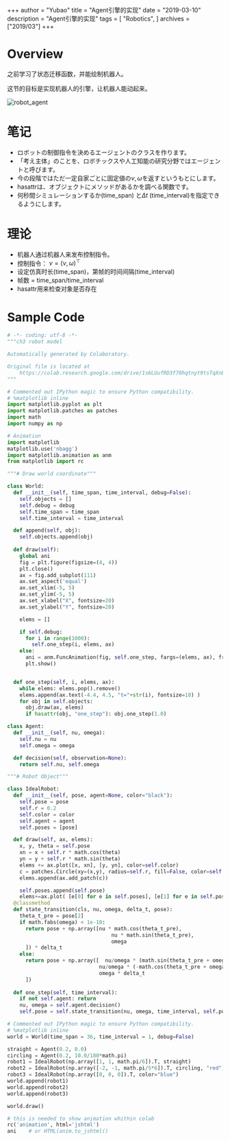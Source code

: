 +++
author = "Yubao"
title = "Agent引擎的实现"
date = "2019-03-10"
description = "Agent引擎的实现"
tags = [
    "Robotics",
]
archives = ["2019/03"]
+++


# Overview

之前学习了状态迁移函数，并能绘制机器人。

这节的目标是实现机器人的引擎，让机器人能动起来。

![robot_agent](https://cdn.jsdelivr.net/gh/yubaoliu/assets@image/robot_agent_demo.gif)


# 笔记
- ロボットの制御指令を決めるエージェントのクラスを作ります。
- 「考え主体」のことを、ロボチックスや人工知能の研究分野ではエージェントと呼びます。
- 今の段階ではただ一定自家ごとに固定値の$\nu, \omega$を返すというもとにします。
- hasattrは、オブジェクトにメソッドがあるかを調べる関数です。
- 何秒間シミュレーションするか(time_span) と$\Delta t$ (time_interval)を指定できるようにします。

# 理论

- 机器人通过机器人来发布控制指令。
- 控制指令： $\nu = (\nu, \omega)^\top$
- 设定仿真时长(time_span)，第帧的时间间隔(time_interval)
- 帧数 = time_span/time_interval
- hasattr用来检查对象是否存在


# Sample Code

```python
# -*- coding: utf-8 -*-
"""ch3 robot model

Automatically generated by Colaboratory.

Original file is located at
    https://colab.research.google.com/drive/1s6LUufRD3f70hqtnyt9tsTqXnEJN7QL1
"""

# Commented out IPython magic to ensure Python compatibility.
# %matplotlib inline
import matplotlib.pyplot as plt
import matplotlib.patches as patches
import math
import numpy as np

# Animation
import matplotlib
matplotlib.use('nbagg')
import matplotlib.animation as anm
from matplotlib import rc

"""# Draw world coordinate"""

class World:
  def __init__(self, time_span, time_interval, debug=False):
    self.objects = []
    self.debug = debug
    self.time_span = time_span
    self.time_interval = time_interval

  def append(self, obj):
    self.objects.append(obj)
  
  def draw(self):
    global ani
    fig = plt.figure(figsize=(4, 4))
    plt.close()
    ax = fig.add_subplot(111)
    ax.set_aspect('equal')
    ax.set_xlim(-5, 5)
    ax.set_ylim(-5, 5)
    ax.set_xlabel("X", fontsize=20)
    ax.set_ylabel("Y", fontsize=20)

    elems = []

    if self.debug:
      for i in range(1000):
        self.one_step(i, elems, ax)
    else:
      ani = anm.FuncAnimation(fig, self.one_step, fargs=(elems, ax), frames=int(self.time_span/self.time_interval)+1, interval=int(self.time_interval*1000), repeat=False )
      plt.show()


  def one_step(self, i, elems, ax):
    while elems: elems.pop().remove()
    elems.append(ax.text(-4.4, 4.5, "t="+str(i), fontsize=10) )
    for obj in self.objects:
      obj.draw(ax, elems)
      if hasattr(obj, "one_step"): obj.one_step(1.0)

class Agent:
  def __init__(self, nu, omega):
    self.nu = nu
    self.omega = omega

  def decision(self, observation=None):
    return self.nu, self.omega

"""# Robot Object"""

class IdealRobot:
  def __init__(self, pose, agent=None, color="black"):
    self.pose = pose
    self.r = 0.2
    self.color = color
    self.agent = agent
    self.poses = [pose]

  def draw(self, ax, elems):
    x, y, theta = self.pose
    xn = x + self.r * math.cos(theta)
    yn = y + self.r * math.sin(theta)
    elems += ax.plot([x, xn], [y, yn], color=self.color)
    c = patches.Circle(xy=(x,y), radius=self.r, fill=False, color=self.color)
    elems.append(ax.add_patch(c))

    self.poses.append(self.pose)
    elems+=ax.plot( [e[0] for e in self.poses], [e[1] for e in self.poses], linewidth=0.5, color="black")
  @classmethod
  def state_transition(cls, nu, omega, delta_t, pose):
    theta_t_pre = pose[2]
    if math.fabs(omega) < 1e-10:
      return pose + np.array([nu * math.cos(theta_t_pre),
                                  nu * math.sin(theta_t_pre),
                                  omega
      ]) * delta_t
    else:
      return pose + np.array([  nu/omega * (math.sin(theta_t_pre + omega * delta_t) - math.sin(theta_t_pre)),
                              nu/omega * (-math.cos(theta_t_pre + omega * delta_t) + math.cos(theta_t_pre)),
                              omega * delta_t
      ])
  
  def one_step(self, time_interval):
    if not self.agent: return
    nu, omega = self.agent.decision()
    self.pose = self.state_transition(nu, omega, time_interval, self.pose)

# Commented out IPython magic to ensure Python compatibility.
# %matplotlib inline
world = World(time_span = 36, time_interval = 1, debug=False)

straight = Agent(0.2, 0.0)
circling = Agent(0.2, 10.0/180*math.pi)
robot1 = IdealRobot(np.array([1, 1, math.pi/6]).T, straight)
robot2 = IdealRobot(np.array([-2, -1, math.pi/5*6]).T, circling, "red")
robot3 = IdealRobot(np.array([0, 0, 0]).T, color="blue")
world.append(robot1)
world.append(robot2)
world.append(robot3)

world.draw()

# this is needed to show animation whithin colab
rc('animation', html='jshtml')
ani    # or HTML(anim.to_jshtml()
```

